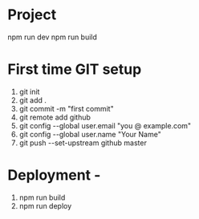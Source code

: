 # Project
npm run dev
npm run build

# First time GIT setup
1. git init
2. git add .
3. git commit -m "first commit"
4. git remote add github <git repo link>
5. git config --global user.email "you @ example.com"
6. git config --global user.name "Your Name"
7. git push --set-upstream github master

# Deployment - 
1. npm run build
2. npm run deploy